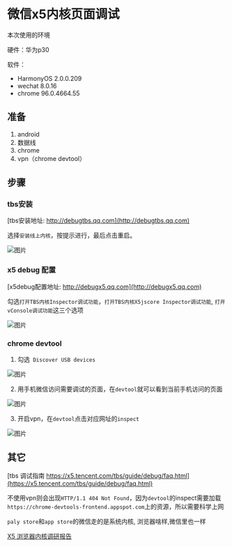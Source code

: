 # 微信x5内核页面调试

本次使用的环境

硬件：华为p30

软件：

* HarmonyOS 2.0.0.209
* wechat 8.0.16
* chrome 96.0.4664.55

## 准备

1. android
2. 数据线
3. chrome
4. vpn（chrome devtool）

## 步骤

### tbs安装

[tbs安装地址: http://debugtbs.qq.com](http://debugtbs.qq.com)

选择`安装线上内核`，按提示进行，最后点击重启。

![图片](http://img.wangdongdong9264.xyz/Wechat_tbs.jpeg)

### x5 debug 配置

[x5debug配置地址: http://debugx5.qq.com](http://debugx5.qq.com)

勾选`打开TBS内核Inspector调试功能`，`打开TBS内核X5jscore Inspector调试功能`, `打开vConsole调试功能`这三个选项

![图片](http://img.wangdongdong9264.xyz/Wechat_config.jpeg)

### chrome devtool

1. 勾选` Discover USB devices`

![图片](http://img.wangdongdong9264.xyz/devtool_before.png)

2. 用手机微信访问需要调试的页面，在`devtool`就可以看到当前手机访问的页面

![图片](http://img.wangdongdong9264.xyz/devtool_after.png)

3. 开启vpn，在`devtool`点击对应网址的`inspect`

![图片](http://img.wangdongdong9264.xyz/devtool_inspect.png)

## 其它

[tbs 调试指南 https://x5.tencent.com/tbs/guide/debug/faq.html](https://x5.tencent.com/tbs/guide/debug/faq.html)

不使用vpn则会出现`HTTP/1.1 404 Not Found`，因为`devtool`的inspect需要加载`https://chrome-devtools-frontend.appspot.com`上的资源，所以需要科学上网

`paly store`和`app store`的微信走的是系统内核, 浏览器啥样,微信里也一样

[X5 浏览器内核调研报告](https://juejin.cn/post/6844903535004352520#heading-25)
